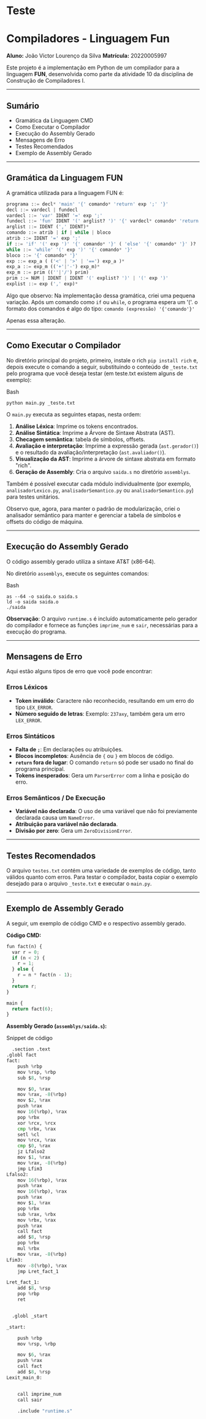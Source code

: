 # Teste

# Compiladores - Linguagem Fun

**Aluno:** João Victor Lourenço da Silva
**Matrícula:** 20220005997

Este projeto é a implementação em Python de um compilador para a linguagem **FUN**, desenvolvida como parte da atividade 10 da disciplina de Construção de Compiladores I.

---

## Sumário

- Gramática da Linguagem CMD
- Como Executar o Compilador
- Execução do Assembly Gerado
- Mensagens de Erro
- Testes Recomendados
- Exemplo de Assembly Gerado

---

## Gramática da Linguagem FUN

A gramática utilizada para a linguagem FUN é:

```python
programa ::= decl* 'main' '{' comando* 'return' exp ';' '}'
decl ::= vardecl | fundecl
vardecl ::= 'var' IDENT '=' exp ';'
fundecl ::= 'fun' IDENT '(' arglist? ')' '{' vardecl* comando* 'return' exp ';' '}'
arglist ::= IDENT (',' IDENT)*
comando ::= atrib | if | while | bloco
atrib ::= IDENT '=' exp ';'
if ::= 'if' '(' exp ')' '{' comando* '}' ( 'else' '{' comando* '}' )?
while ::= 'while' '(' exp ')' '{' comando* '}'
bloco ::= '{' comando* '}'
exp ::= exp_a ( ('<' | '>' | '==') exp_a )*
exp_a ::= exp_m (('+'|'-') exp_m)*
exp_m ::= prim ((''|'/') prim)
prim ::= NUM | IDENT | IDENT '(' explist? ')' | '(' exp ')'
explist ::= exp (',' exp)*
```

Algo que observo: Na implementação dessa gramática, criei uma pequena variação. Após um comando como `if` ou `while`, o programa espera um '('. o formato dos comandos é algo do tipo: `comando (expressão) '{'comando'}'`

Apenas essa alteração.

---

## Como Executar o Compilador

No diretório principal do projeto, primeiro, instale o rich `pip install rich` e, depois execute o comando a seguir, substituindo o conteúdo de `_teste.txt` pelo programa que você deseja testar (em teste.txt existem alguns de exemplo):

Bash

`python main.py _teste.txt`

O `main.py` executa as seguintes etapas, nesta ordem:

1. **Análise Léxica**: Imprime os tokens encontrados.
2. **Análise Sintática**: Imprime a Árvore de Sintaxe Abstrata (AST).
3. **Checagem semântica**: tabela de símbolos, offsets.
4. **Avaliação e interpretação**: Imprime a expressão gerada (`ast.gerador()`) e o resultado da avaliação/interpretação (`ast.avaliador()`).
5. **Visualização da AST**: Imprime a árvore de sintaxe abstrata em formato "rich".
6. **Geração de Assembly**: Cria o arquivo `saida.s` no diretório `assemblys`.

Também é possível executar cada módulo individualmente (por exemplo, `analisadorLexico.py`, `analisadorSemantico.py` ou `analisadorSemantico.py`) para testes unitários.

Observo que, agora, para manter o padrão de modularização, criei o analisador semântico para manter e gerenciar a tabela de símbolos e offsets do código de máquina.

---

## Execução do Assembly Gerado

O código assembly gerado utiliza a sintaxe AT&T (x86-64). 

No diretório `assemblys`, execute os seguintes comandos:

Bash

```cd assemblys
as --64 -o saida.o saida.s
ld -o saida saida.o
./saida
```

**Observação**: O arquivo `runtime.s` é incluído automaticamente pelo gerador do compilador e fornece as funções `imprime_num` e `sair`, necessárias para a execução do programa.

---

## Mensagens de Erro

Aqui estão alguns tipos de erro que você pode encontrar:

### Erros Léxicos

- **Token inválido**: Caractere não reconhecido, resultando em um erro do tipo `LEX_ERROR`.
- **Número seguido de letras**: Exemplo: `237axy`, também gera um erro `LEX_ERROR`.

### Erros Sintáticos

- **Falta de `;`**: Em declarações ou atribuições.
- **Blocos incompletos**: Ausência de `{` ou `}` em blocos de código.
- **`return` fora de lugar**: O comando `return` só pode ser usado no final do programa principal.
- **Tokens inesperados**: Gera um `ParserError` com a linha e posição do erro.

### Erros Semânticos / De Execução

- **Variável não declarada**: O uso de uma variável que não foi previamente declarada causa um `NameError`.
- **Atribuição para variável não declarada**.
- **Divisão por zero**: Gera um `ZeroDivisionError`.

---

## Testes Recomendados

O arquivo `testes.txt` contém uma variedade de exemplos de código, tanto válidos quanto com erros. Para testar o compilador, basta copiar o exemplo desejado para o arquivo `_teste.txt` e executar o `main.py`.

---

## Exemplo de Assembly Gerado

A seguir, um exemplo de código CMD e o respectivo assembly gerado.

**Código CMD:**

```python
fun fact(n) {
  var r = 0;
  if (n < 2) {
    r = 1;
  } else {
    r = n * fact(n - 1);
  }
  return r;
}

main {
  return fact(6);
}
```

**Assembly Gerado (`assemblys/saida.s`):**

Snippet de código

```python
  .section .text
.globl fact
fact:
    push %rbp
    mov %rsp, %rbp
    sub $8, %rsp

    mov $0, %rax
    mov %rax, -8(%rbp)
    mov $2, %rax
    push %rax
    mov 16(%rbp), %rax
    pop %rbx
    xor %rcx, %rcx
    cmp %rbx, %rax
    setl %cl
    mov %rcx, %rax
    cmp $0, %rax
    jz Lfalso2
    mov $1, %rax
    mov %rax, -8(%rbp)
    jmp Lfim3
Lfalso2:
    mov 16(%rbp), %rax
    push %rax
    mov 16(%rbp), %rax
    push %rax
    mov $1, %rax
    pop %rbx
    sub %rax, %rbx
    mov %rbx, %rax
    push %rax
    call fact
    add $8, %rsp
    pop %rbx
    mul %rbx
    mov %rax, -8(%rbp)
Lfim3:
    mov -8(%rbp), %rax
    jmp Lret_fact_1

Lret_fact_1:
    add $8, %rsp
    pop %rbp
    ret


  .globl _start

_start:

    push %rbp
    mov %rsp, %rbp

    mov $6, %rax
    push %rax
    call fact
    add $8, %rsp
Lexit_main_0:


    call imprime_num
    call sair

    .include "runtime.s"
```

